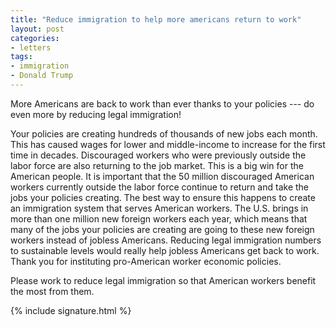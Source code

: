 ```yaml
---
title: "Reduce immigration to help more americans return to work"
layout: post
categories:
- letters
tags:
- immigration
- Donald Trump
---
```


More Americans are back to work than ever thanks to your policies --- do even more by reducing legal immigration!

Your policies are creating hundreds of thousands of new jobs each month. This has caused wages for lower and middle-income to increase for the first time in decades. Discouraged workers who were previously outside the labor force are also returning to the job market. This is a big win for the American people. It is important that the 50 million discouraged American workers currently outside the labor force continue to return and take the jobs your policies creating. The best way to ensure this happens to create an immigration system that serves American workers. The U.S. brings in more than one million new foreign workers each year, which means that many of the jobs your policies are creating are going to these new foreign workers instead of jobless Americans. Reducing legal immigration numbers to sustainable levels would really help jobless Americans get back to work. Thank you for instituting pro-American worker economic policies.

Please work to reduce legal immigration so that American workers benefit the most from them.

{% include signature.html %}
